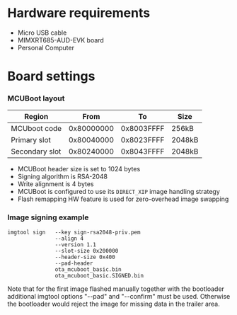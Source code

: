 Hardware requirements
=====================
- Micro USB cable
- MIMXRT685-AUD-EVK board
- Personal Computer

Board settings
============

### MCUBoot layout

| Region         | From       | To         | Size   |
|----------------|------------|------------|--------|
| MCUboot code   | 0x80000000 | 0x8003FFFF | 256kB  |
| Primary slot   | 0x80040000 | 0x8023FFFF | 2048kB |
| Secondary slot | 0x80240000 | 0x8043FFFF | 2048kB |

- MCUBoot header size is set to 1024 bytes
- Signing algorithm is RSA-2048
- Write alignment is 4 bytes
- MCUBoot is configured to use its `DIRECT_XIP` image handling strategy
- Flash remapping HW feature is used for zero-overhead image swapping


### Image signing example

    imgtool sign   --key sign-rsa2048-priv.pem
                   --align 4
                   --version 1.1
                   --slot-size 0x200000
                   --header-size 0x400
                   --pad-header
                   ota_mcuboot_basic.bin
                   ota_mcuboot_basic.SIGNED.bin

Note that for the first image flashed manually together with the bootloader
additional imgtool options "--pad" and "--confirm" must be used. Otherwise
the bootloader would reject the image for missing data in the trailer area.

